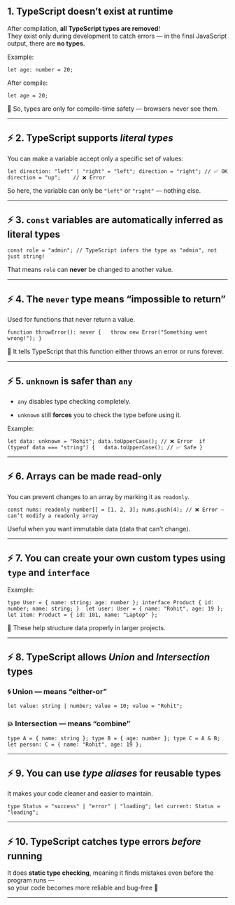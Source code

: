 ## 1. TypeScript doesn’t exist at runtime

After compilation, **all TypeScript types are removed**!  
They exist only during development to catch errors — in the final JavaScript output, there are **no types**.

Example:

`let age: number = 20;`

After compile:

`let age = 20;`

🧠 So, types are only for compile-time safety — browsers never see them.

---

## ⚡ 2. TypeScript supports _literal types_

You can make a variable accept only a specific set of values:

`let direction: "left" | "right" = "left"; direction = "right"; // ✅ OK direction = "up";    // ❌ Error`

So here, the variable can only be `"left"` or `"right"` — nothing else.

---

## ⚡ 3. `const` variables are automatically inferred as literal types

`const role = "admin"; // TypeScript infers the type as "admin", not just string!`

That means `role` can **never** be changed to another value.

---

## ⚡ 4. The `never` type means “impossible to return”

Used for functions that never return a value.

`function throwError(): never {   throw new Error("Something went wrong!"); }`

🧠 It tells TypeScript that this function either throws an error or runs forever.

---

## ⚡ 5. `unknown` is safer than `any`

- `any` disables type checking completely.
    
- `unknown` still **forces** you to check the type before using it.
    

Example:

`let data: unknown = "Rohit"; data.toUpperCase(); // ❌ Error  if (typeof data === "string") {   data.toUpperCase(); // ✅ Safe }`

---

## ⚡ 6. Arrays can be made read-only

You can prevent changes to an array by marking it as `readonly`.

`const nums: readonly number[] = [1, 2, 3]; nums.push(4); // ❌ Error – can’t modify a readonly array`

Useful when you want immutable data (data that can’t change).

---

## ⚡ 7. You can create your own custom types using `type` and `interface`

Example:

`type User = { name: string; age: number }; interface Product { id: number; name: string; }  let user: User = { name: "Rohit", age: 19 }; let item: Product = { id: 101, name: "Laptop" };`

🧠 These help structure data properly in larger projects.

---

## ⚡ 8. TypeScript allows _Union_ and _Intersection_ types

### 🌀 Union — means “either-or”

`let value: string | number; value = 10; value = "Rohit";`

### 💥 Intersection — means “combine”

`type A = { name: string }; type B = { age: number }; type C = A & B;  let person: C = { name: "Rohit", age: 19 };`

---

## ⚡ 9. You can use _type aliases_ for reusable types

It makes your code cleaner and easier to maintain.

`type Status = "success" | "error" | "loading"; let current: Status = "loading";`

---

## ⚡ 10. TypeScript catches type errors _before_ running

It does **static type checking**, meaning it finds mistakes even before the program runs —  
so your code becomes more reliable and bug-free 💪

---